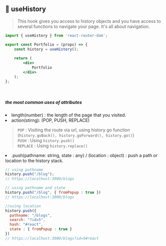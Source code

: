 ## 📝 useHistory 
> This hook gives you access to history objects and you have access to several functions
> to navigate your page. It's all about navigation. 

```jsx
import { useHistory } from 'react-router-dom';

export const Portfolio = (props) => {
    const history = useHistory();
    
    return (
        <div>
            Portfolio
        </div>
    );
};
```

<br> 

##### the most common uses of attributes
<li> length(number) : the length of the page that you visited. </li>
<li> action(stirng): (POP, PUSH, REPLACE) </li>

> `POP` : Visiting the route via url, using history go function
> (`history.goBack(), history.goForward(), history.go()`) <br>
> `PUSH` : Using `history.push()` <br>
> `REPLACE` : Using `history.replace()`

<li>.push(pathname: string, state : any) / (location : object) : push a path or location to the history stack. </li>

```jsx
// using pathname
history.push("/blog");
// https://localhost:3000/blogs 

// using pathname and state 
history.push("/blog", { fromPopup : true })
// https://localhost:3000/blogs 

//using location
history.push({
  pathname: "/blogs",
  search: "?id=5",
  hash: "#react",
  state : { fromPopup : true }
})
// https://localhost:3000/blogs?id=5#react 
```
